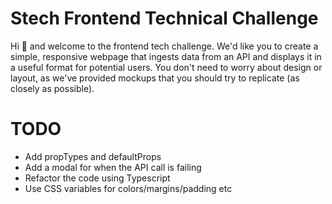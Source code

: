# Stech Frontend Technical Challenge

Hi 👋 and welcome to the frontend tech challenge. We'd like you to create a simple, responsive webpage that ingests data from an API and displays it in a useful format for potential users. You don't need to worry about design or layout, as we've provided mockups that you should try to replicate (as closely as possible).

# TODO

- Add propTypes and defaultProps
- Add a modal for when the API call is failing
- Refactor the code using Typescript
- Use CSS variables for colors/margins/padding etc
